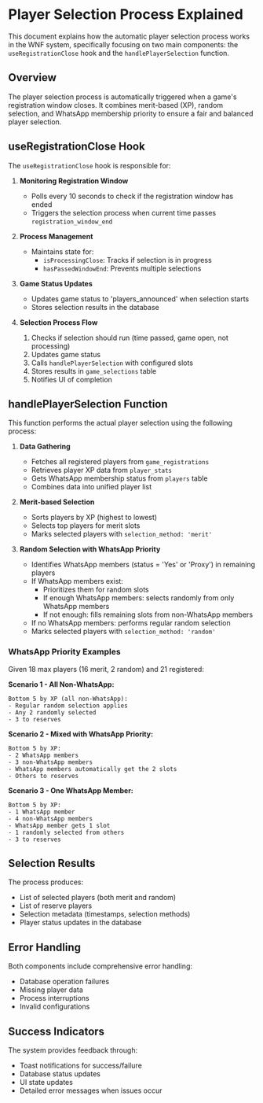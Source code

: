 # Player Selection Process Explained

This document explains how the automatic player selection process works in the WNF system, specifically focusing on two main components: the `useRegistrationClose` hook and the `handlePlayerSelection` function.

## Overview

The player selection process is automatically triggered when a game's registration window closes. It combines merit-based (XP), random selection, and WhatsApp membership priority to ensure a fair and balanced player selection.

## useRegistrationClose Hook

The `useRegistrationClose` hook is responsible for:

1. **Monitoring Registration Window**
   - Polls every 10 seconds to check if the registration window has ended
   - Triggers the selection process when current time passes `registration_window_end`

2. **Process Management**
   - Maintains state for:
     - `isProcessingClose`: Tracks if selection is in progress
     - `hasPassedWindowEnd`: Prevents multiple selections

3. **Game Status Updates**
   - Updates game status to 'players_announced' when selection starts
   - Stores selection results in the database

4. **Selection Process Flow**
   1. Checks if selection should run (time passed, game open, not processing)
   2. Updates game status
   3. Calls `handlePlayerSelection` with configured slots
   4. Stores results in `game_selections` table
   5. Notifies UI of completion

## handlePlayerSelection Function

This function performs the actual player selection using the following process:

1. **Data Gathering**
   - Fetches all registered players from `game_registrations`
   - Retrieves player XP data from `player_stats`
   - Gets WhatsApp membership status from `players` table
   - Combines data into unified player list

2. **Merit-based Selection**
   - Sorts players by XP (highest to lowest)
   - Selects top players for merit slots
   - Marks selected players with `selection_method: 'merit'`

3. **Random Selection with WhatsApp Priority**
   - Identifies WhatsApp members (status = 'Yes' or 'Proxy') in remaining players
   - If WhatsApp members exist:
     - Prioritizes them for random slots
     - If enough WhatsApp members: selects randomly from only WhatsApp members
     - If not enough: fills remaining slots from non-WhatsApp members
   - If no WhatsApp members: performs regular random selection
   - Marks selected players with `selection_method: 'random'`

### WhatsApp Priority Examples

Given 18 max players (16 merit, 2 random) and 21 registered:

**Scenario 1 - All Non-WhatsApp:**
```
Bottom 5 by XP (all non-WhatsApp):
- Regular random selection applies
- Any 2 randomly selected
- 3 to reserves
```

**Scenario 2 - Mixed with WhatsApp Priority:**
```
Bottom 5 by XP:
- 2 WhatsApp members
- 3 non-WhatsApp members
- WhatsApp members automatically get the 2 slots
- Others to reserves
```

**Scenario 3 - One WhatsApp Member:**
```
Bottom 5 by XP:
- 1 WhatsApp member
- 4 non-WhatsApp members
- WhatsApp member gets 1 slot
- 1 randomly selected from others
- 3 to reserves
```

## Selection Results

The process produces:
- List of selected players (both merit and random)
- List of reserve players
- Selection metadata (timestamps, selection methods)
- Player status updates in the database

## Error Handling

Both components include comprehensive error handling:
- Database operation failures
- Missing player data
- Process interruptions
- Invalid configurations

## Success Indicators

The system provides feedback through:
- Toast notifications for success/failure
- Database status updates
- UI state updates
- Detailed error messages when issues occur
